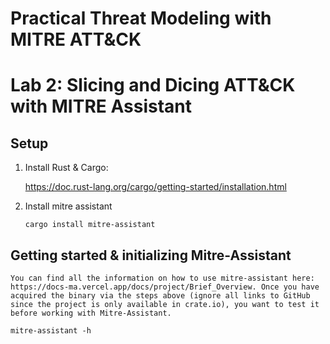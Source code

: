 <h1> Practical Threat Modeling with MITRE ATT&CK </h1>


# Lab 2: Slicing and Dicing ATT&CK with MITRE Assistant

## Setup

1. Install Rust & Cargo: 

    https://doc.rust-lang.org/cargo/getting-started/installation.html

2. Install mitre assistant

    `cargo install mitre-assistant`

## Getting started & initializing Mitre-Assistant

    You can find all the information on how to use mitre-assistant here: https://docs-ma.vercel.app/docs/project/Brief_Overview. Once you have acquired the binary via the steps above (ignore all links to GitHub since the project is only available in crate.io), you want to test it before working with Mitre-Assistant.
    
`mitre-assistant -h`







